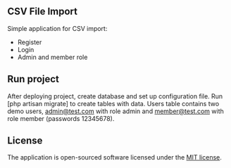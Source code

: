 ## CSV File Import

Simple application for CSV import:

- Register
- Login
- Admin and member role

## Run project

After deploying project, create database and set up configuration file. Run [php artisan migrate] to create tables with data. Users table contains two demo users,
admin@test.com with role admin and member@test.com with role member (passwords 12345678).

## License

The application is open-sourced software licensed under the [MIT license](https://opensource.org/licenses/MIT).
